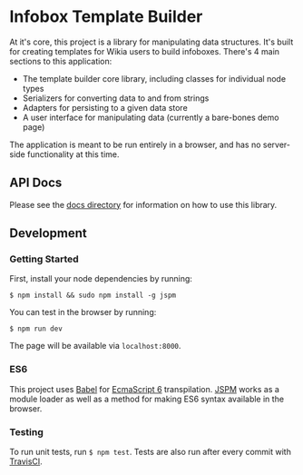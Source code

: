 # Infobox Template Builder

At it's core, this project is a library for manipulating data structures. It's built for creating templates for Wikia users to build infoboxes. There's 4 main sections to this application: 

* The template builder core library, including classes for individual node types
* Serializers for converting data to and from strings
* Adapters for persisting to a given data store
* A user interface for manipulating data (currently a bare-bones demo page)

The application is meant to be run entirely in a browser, and has no server-side functionality at this time. 

## API Docs
Please see the [docs directory](docs) for information on how to use this library. 

## Development
### Getting Started
First, install your node dependencies by running:

`$ npm install && sudo npm install -g jspm`

You can test in the browser by running:

`$ npm run dev`

The page will be available via `localhost:8000`.

### ES6
This project uses [Babel](https://babeljs.io/) for [EcmaScript 6](https://babeljs.io/docs/learn-es2015/) transpilation. [JSPM](http://jspm.io/) works as a module loader as well as a method for making ES6 syntax available in the browser.

### Testing
To run unit tests, run `$ npm test`. Tests are also run after every commit with [TravisCI](https://travis-ci.org/profile/Wikia).
